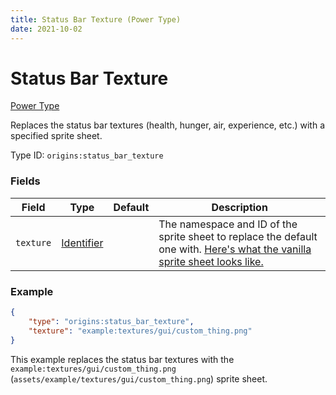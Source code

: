 ```yaml
---
title: Status Bar Texture (Power Type)
date: 2021-10-02
---
```


# Status Bar Texture

[Power Type](../power_types.md)

Replaces the status bar textures (health, hunger, air, experience, etc.) with a specified sprite sheet.

Type ID: `origins:status_bar_texture`

### Fields

Field | Type | Default | Description
------|------|---------|-------------
`texture` | [Identifier](../types/data_types/identifier.md) | | The namespace and ID of the sprite sheet to replace the default one with. [Here's what the vanilla sprite sheet looks like.](https://media.discordapp.net/attachments/802622603008409600/893716345055772682/unknown.png)

### Example
```json
{
    "type": "origins:status_bar_texture",
    "texture": "example:textures/gui/custom_thing.png"
}
```
This example replaces the status bar textures with the `example:textures/gui/custom_thing.png` (`assets/example/textures/gui/custom_thing.png`) sprite sheet.